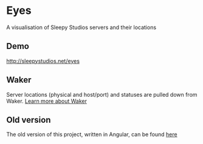 # Eyes

A visualisation of Sleepy Studios servers and their locations

## Demo

http://sleepystudios.net/eyes

## Waker

Server locations (physical and host/port) and statuses are pulled down from Waker. [Learn more about Waker](https://github.com/sekaru/Waker)

## Old version

The old version of this project, written in Angular, can be found [here](https://github.com/sekaru/eyes)